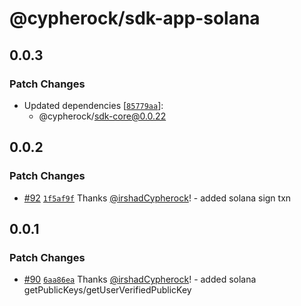 # @cypherock/sdk-app-solana

## 0.0.3

### Patch Changes

- Updated dependencies [[`85779aa`](https://github.com/Cypherock/sdk/commit/85779aaaf30704e29bb2803c145d78441998ab46)]:
  - @cypherock/sdk-core@0.0.22

## 0.0.2

### Patch Changes

- [#92](https://github.com/Cypherock/sdk/pull/92) [`1f5af9f`](https://github.com/Cypherock/sdk/commit/1f5af9f27cf3fd0f296ac1d1de7ad4c04192bf7c) Thanks [@irshadCypherock](https://github.com/irshadCypherock)! - added solana sign txn

## 0.0.1

### Patch Changes

- [#90](https://github.com/Cypherock/sdk/pull/90) [`6aa86ea`](https://github.com/Cypherock/sdk/commit/6aa86ea7f643a503a82bd7fe6e2bc00b89dc9ec6) Thanks [@irshadCypherock](https://github.com/irshadCypherock)! - added solana getPublicKeys/getUserVerifiedPublicKey
